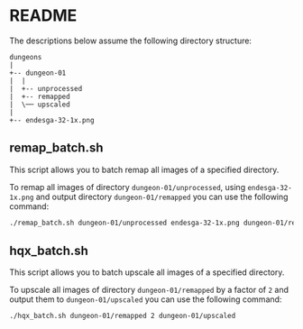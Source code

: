 # README

The descriptions below assume the following directory structure:

```
dungeons
|
+-- dungeon-01
|  |
|  +-- unprocessed
|  +-- remapped
|  \── upscaled
|
+-- endesga-32-1x.png
```

## remap_batch.sh

This script allows you to batch remap all images of a specified directory.

To remap all images of directory `dungeon-01/unprocessed`, using `endesga-32-1x.png` and output directory `dungeon-01/remapped` you can use the following command:

```bash
./remap_batch.sh dungeon-01/unprocessed endesga-32-1x.png dungeon-01/remapped
```

## hqx_batch.sh

This script allows you to batch upscale all images of a specified directory.

To upscale all images of directory `dungeon-01/remapped` by a factor of `2` and output them to `dungeon-01/upscaled` you can use the following command:

```bash
./hqx_batch.sh dungeon-01/remapped 2 dungeon-01/upscaled
```
